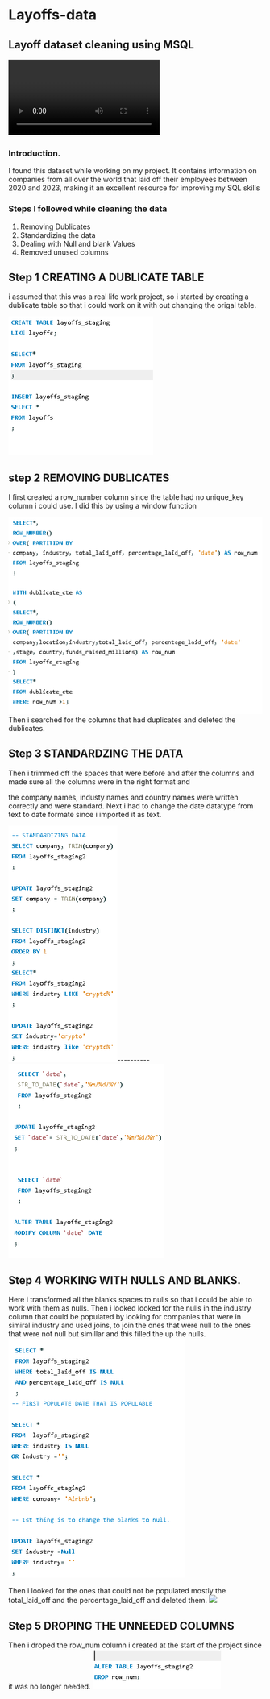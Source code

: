 # Layoffs-data
## Layoff dataset cleaning using MSQL
![](663a1f1b0cf5b478f4d02962.mp4)
### Introduction.
I found this dataset while working on my project. It contains information on companies from all over the world that laid off their employees between 2020 and 2023, making it an excellent resource for improving my SQL skills
### Steps I followed while cleaning the data
1. Removing Dublicates
2. Standardizing the data
3. Dealing with Null and blank Values
4. Removed unused columns
## Step 1 CREATING A DUBLICATE TABLE 
i assumed that this was a real life work project, so i started by creating a dublicate table so that i could work on it with out  changing the origal table.

![](dublicate.png)
## step 2 REMOVING DUBLICATES
I first created a row_number column since the table had no unique_key column i could use.
I did this by using a window function

![](row.png)
Then i searched for the columns that had duplicates and deleted the dublicates.

## Step 3 STANDARDZING THE DATA
Then i trimmed off the spaces that were before and after the columns and made sure all the columns were in the right format and 

the company names, industy names and country names were written correctly and were standard. 
Next i had to change the date datatype from text to date formate since i imported it as text.

![](trimming.png)----------![](date.png)
## Step 4 WORKING WITH NULLS AND BLANKS.
Here i transformed all the blanks spaces to nulls so that i could be able to work with them as nulls.
Then i looked looked for the nulls in the industry column that could be populated by looking for companies that were in simiral industry and used joins, to join the ones that were null to the ones that were not null but simillar and this filled the up the nulls. 
![](nulls.png)

Then i looked for the ones that could not be populated mostly the total_laid_off and the percentage_laid_off and deleted them.
![](deleting.pn)

## Step 5 DROPING THE UNNEEDED COLUMNS
Then i droped the row_num column i created at the start of the project since it was no longer needed.
![](droped.png)
